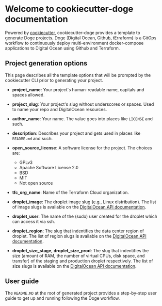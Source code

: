 # Welcome to cookiecutter-doge documentation

Powered by [cookiecutter](https://github.com/cookiecutter/cookiecutter), cookiecutter-doge provides a template to generate Doge projects. Doge (Digital Ocean, Github, tErraform) is a GitOps workflow to continuously deploy multi-environment docker-compose applications to Digital Ocean using Github and Terraform.

## Project generation options

This page describes all the template options that will be prompted by the cookiecutter CLI prior to generating your project.

- **project_name**:
  Your project's human-readable name, capitals and spaces allowed.

- **project_slug**:
  Your project's slug without underscores or spaces. Used to name your repo and DigitalOcean resources.

- **author_name**:
  Your name. The value goes into places like `LICENSE` and such.

- **description**:
  Describes your project and gets used in places like `README.md` and such.

- **open_source_license**:
  A software license for the project. The choices are:

  - GPLv3
  - Apache Software License 2.0
  - BSD
  - MIT
  - Not open source

- **tfc_org_name**:
  Name of the Terraform Cloud organization.

- **droplet_image**:
  The droplet image slug (e.g., Linux distribution). The list of image slugs is available on the [DigitalOcean API documentation](https://docs.digitalocean.com/reference/api/api-reference/#tag/Images).

- **droplet_user**:
  The name of the (sudo) user created for the droplet which can access it via ssh.

- **droplet_region**:
  The slug that indentifies the data center region of droplet. The list of region slugs is available on the [DigitalOcean API documentation](https://docs.digitalocean.com/reference/api/api-reference/#tag/Regions).

- **droplet_size_stage**, **droplet_size_prod**:
  The slug that indentifies the size (amount of RAM, the number of virtual CPUs, disk space, and transfer) of the staging and production droplet respectively. The list of size slugs is available on the [DigitalOcean API documentation](https://docs.digitalocean.com/reference/api/api-reference/#tag/Sizes).

## User guide

The `README.MD` at the root of generated project provides a step-by-step user guide to get up and running following the Doge workflow.
